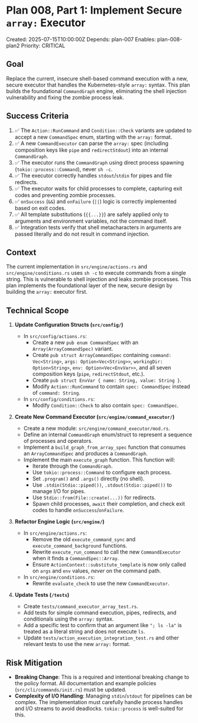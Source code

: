 # Plan 008, Part 1: Implement Secure `array:` Executor

Created: 2025-07-15T10:00:00Z
Depends: plan-007
Enables: plan-008-plan2
Priority: CRITICAL

## Goal

Replace the current, insecure shell-based command execution with a new, secure executor that handles the Kubernetes-style `array:` syntax. This plan builds the foundational `CommandGraph` engine, eliminating the shell injection vulnerability and fixing the zombie process leak.

## Success Criteria

1.  ✅ The `Action::RunCommand` and `Condition::Check` variants are updated to accept a new `CommandSpec` enum, starting with the `array:` format.
2.  ✅ A new `CommandExecutor` can parse the `array:` spec (including composition keys like `pipe` and `redirectStdout`) into an internal `CommandGraph`.
3.  ✅ The executor runs the `CommandGraph` using direct process spawning (`tokio::process::Command`), never `sh -c`.
4.  ✅ The executor correctly handles `stdout`/`stdin` for pipes and file redirects.
5.  ✅ The executor waits for child processes to complete, capturing exit codes and preventing zombie processes.
6.  ✅ `onSuccess` (`&&`) and `onFailure` (`||`) logic is correctly implemented based on exit codes.
7.  ✅ All template substitutions (`{{...}}`) are safely applied only to arguments and environment variables, not the command itself.
8.  ✅ Integration tests verify that shell metacharacters in arguments are passed literally and do not result in command injection.

## Context

The current implementation in `src/engine/actions.rs` and `src/engine/conditions.rs` uses `sh -c` to execute commands from a single string. This is vulnerable to shell injection and leaks zombie processes. This plan implements the foundational layer of the new, secure design by building the `array:` executor first.

## Technical Scope

1.  **Update Configuration Structs (`src/config/`)**

    - In `src/config/actions.rs`:
      - Create a new `pub enum CommandSpec` with an `Array(ArrayCommandSpec)` variant.
      - Create `pub struct ArrayCommandSpec` containing `command: Vec<String>`, `args: Option<Vec<String>>`, `workingDir: Option<String>`, `env: Option<Vec<EnvVar>>`, and all seven composition keys (`pipe`, `redirectStdout`, etc.).
      - Create `pub struct EnvVar { name: String, value: String }`.
      - Modify `Action::RunCommand` to contain `spec: CommandSpec` instead of `command: String`.
    - In `src/config/conditions.rs`:
      - Modify `Condition::Check` to also contain `spec: CommandSpec`.

2.  **Create New Command Executor (`src/engine/command_executor/`)**

    - Create a new module: `src/engine/command_executor/mod.rs`.
    - Define an internal `CommandGraph` enum/struct to represent a sequence of processes and operators.
    - Implement a `build_graph_from_array_spec` function that consumes an `ArrayCommandSpec` and produces a `CommandGraph`.
    - Implement the main `execute_graph` function. This function will:
      - Iterate through the `CommandGraph`.
      - Use `tokio::process::Command` to configure each process.
      - Set `.program()` and `.args()` directly (no shell).
      - Use `.stdin(Stdio::piped())`, `.stdout(Stdio::piped())` to manage I/O for pipes.
      - Use `Stdio::from(File::create(...))` for redirects.
      - Spawn child processes, `await` their completion, and check exit codes to handle `onSuccess`/`onFailure`.

3.  **Refactor Engine Logic (`src/engine/`)**

    - In `src/engine/actions.rs`:
      - Remove the old `execute_command_sync` and `execute_command_background` functions.
      - Rewrite `execute_run_command` to call the new `CommandExecutor` when it finds a `CommandSpec::Array`.
      - Ensure `ActionContext::substitute_template` is now only called on `args` and `env` values, _never_ on the command path.
    - In `src/engine/conditions.rs`:
      - Rewrite `evaluate_check` to use the new `CommandExecutor`.

4.  **Update Tests (`/tests`)**
    - Create `tests/command_executor_array_test.rs`.
    - Add tests for simple command execution, pipes, redirects, and conditionals using the `array:` syntax.
    - Add a specific test to confirm that an argument like `"; ls -la"` is treated as a literal string and does not execute `ls`.
    - Update `tests/action_execution_integration_test.rs` and other relevant tests to use the new `array:` format.

## Risk Mitigation

- **Breaking Change**: This is a required and intentional breaking change to the policy format. All documentation and example policies (`src/cli/commands/init.rs`) must be updated.
- **Complexity of I/O Handling**: Managing `stdin`/`stdout` for pipelines can be complex. The implementation must carefully handle process handles and I/O streams to avoid deadlocks. `tokio::process` is well-suited for this.
